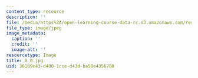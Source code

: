 ```yaml
---
content_type: resource
description: ''
file: /media/https%3A/open-learning-course-data-rc.s3.amazonaws.com/res-18-006-calculus-revisited-single-variable-calculus-fall-2010/36189c43d4001cced43dba58e4356788_0_0.jpg
file_type: image/jpeg
image_metadata:
  caption: ''
  credit: ''
  image-alt: ''
resourcetype: Image
title: 0_0.jpg
uid: 36189c43-d400-1cce-d43d-ba58e4356788
---
```

